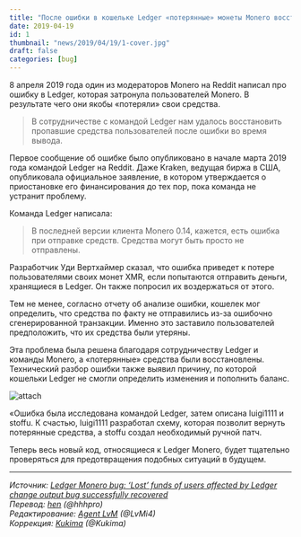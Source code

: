 ```yaml
---
title: "После ошибки в кошельке Ledger «потерянные» монеты Monero восстановлены"
date: 2019-04-19
id: 1
thumbnail: "news/2019/04/19/1-cover.jpg"
draft: false
categories: [bug]
---
```



8 апреля 2019 года один из модераторов Monero на Reddit написал про ошибку в Ledger, которая затронула пользователей Monero. В результате чего они якобы «потеряли» свои средства.

> В сотрудничестве с командой Ledger нам удалось восстановить пропавшие средства пользователей после ошибки во время вывода.

Первое сообщение об ошибке было опубликовано в начале марта 2019 года командой Ledger на Reddit. Даже Kraken, ведущая биржа в США, опубликовала официальное заявление, в котором утверждается о приостановке его финансирования до тех пор, пока команда не устранит проблему.

Команда Ledger написала:

> В последней версии клиента Monero 0.14, кажется, есть ошибка при отправке средств. Средства могут быть просто не отправлены.

Разработчик Уди Вертхаймер сказал, что ошибка приведет к потере пользователями своих монет XMR, если попытаются отправить деньги, хранящиеся в Ledger. Он также попросил их воздержаться от этого.

Тем не менее, согласно отчету об анализе ошибки, кошелек мог определить, что средства по факту не отправились из-за ошибочно сгенерированной транзакции. Именно это заставило пользователей предположить, что их средства были утеряны.

Эта проблема была решена благодаря сотрудничеству Ledger и команды Monero, а «потерянные» средства были восстановлены. Технический разбор ошибки также выявил причину, по которой кошельки Ledger не смогли определить изменения и пополнить баланс.

![attach](/news/2019/04/19/attach.png)

«Ошибка была исследована командой Ledger, затем описана luigi1111 и stoffu. К счастью, luigi1111 разработал схему, которая позволит вернуть потерянные средства, а stoffu создал необходимый ручной патч.

Теперь весь новый код, относящиеся к Ledger Monero, будет тщательно проверяться для предотвращения подобных ситуаций в будущем.

---
_Источник: [Ledger Monero bug: ‘Lost’ funds of users affected by Ledger change output bug successfully recovered](https://ambcrypto.com/ledger-monero-bug-lost-funds-of-users-affected-by-ledger-change-output-bug-successfully-recovered/)  
Перевод: [hen](https://xmr.ru/members/58/) (@hhhpro)  
Редактирование: [Agent LvM](https://xmr.ru/members/3/) (@LvMi4)  
Коррекция: [Kukima](https://xmr.ru/members/138/) (@Kukima)_